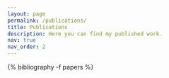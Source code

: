 ```yaml
---
layout: page
permalink: /publications/
title: Publications
description: Here you can find my published work.
nav: true
nav_order: 2
---
```


<!-- _pages/publications.md -->
<div class="publications">

{% bibliography -f papers %}

</div>
